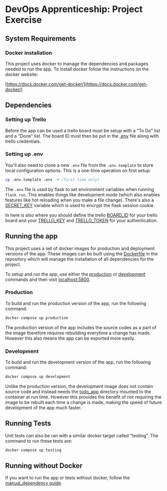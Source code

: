 # DevOps Apprenticeship: Project Exercise

## System Requirements

### Docker installation

This project uses docker to manage the dependencies and packages needed to run the app.
To install docker follow the instructions on the docker website:

[https://docs.docker.com/get-docker/](https://docs.docker.com/get-docker/)

## Dependencies

### Setting up Trello

Before the app can be used a trello board must be setup with a "To Do" list and a "Done" list. The board ID must then be put in the [.env](./.env) file along with trello credentials.

### Setting up .env

You'll also need to clone a new `.env` file from the `.env.template` to store local configuration options. This is a one-time operation on first setup:

```bash
cp .env.template .env  # (first time only)
```

The `.env` file is used by flask to set environment variables when running `flask run`. This enables things like development mode (which also enables features like hot reloading when you make a file change). There's also a [SECRET_KEY](https://flask.palletsprojects.com/en/1.1.x/config/#SECRET_KEY) variable which is used to encrypt the flask session cookie.

In here is also where you should define the trello [BOARD_ID](./.env#L9) for your trello board and your [TRELLO_KEY](./.env#L11) and [TRELLO_TOKEN](./.env#L12) for your authentication.

## Running the app

This project uses a set of docker images for production and deployment versions of the app. These images can be built using the [Dockerfile](Dockerfile) in the repository which will manage the installation of all dependencies for the project.

To setup and run the app, use either the [production](#production) or [development](#development) commands and then visit [localhost:5800](http://localhost:5800).

### Production

To build and run the production version of the app, run the following command:

```bash
docker compose up production
```

The production version of the app includes the source codes as a part of the image therefore requires rebuilding everytime a change has made. However this also means the app can be exported more easily.

### Development

To build and run the development version of the app, run the following command:

```bash
docker compose up development
```

Unlike the production version, the development image does not contain source code and instead needs the [todo_app](./todo_app/) directory mounted to the container at run time. However this provides the benefit of not requiring the image to be rebuilt each time a change is made, making the speed of future development of the app much faster.

## Running Tests

Unit tests can also be ran with a similar docker target called "testing". The command to run these tests are:

```bash
docker compose up testing
```

## Running without Docker

If you want to run the app or tests without docker, follow the [manual_dependency guide](./manual_dependencies.md).
